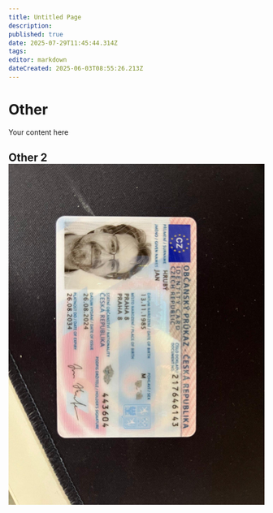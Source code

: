 ```yaml
---
title: Untitled Page
description: 
published: true
date: 2025-07-29T11:45:44.314Z
tags: 
editor: markdown
dateCreated: 2025-06-03T08:55:26.213Z
---
```


# Other
Your content here

## Other 2![op.jpeg](/op.jpeg)